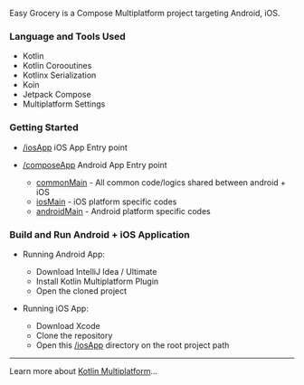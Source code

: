 Easy Grocery is a Compose Multiplatform project targeting Android, iOS. 

### Language and Tools Used
 - Kotlin
 - Kotlin Corooutines
 - Kotlinx Serialization
 - Koin
 - Jetpack Compose
 - Multiplatform Settings

### Getting Started


* [/iosApp](./iosApp/iosApp) iOS App Entry point
* [/composeApp](./composeApp) Android App Entry point

  - [commonMain](./composeApp/src/commonMain/kotlin) - All common code/logics shared between android + iOS
  - [iosMain](./composeApp/src/iosMain/kotlin) - iOS platform specific codes 
  - [androidMain](./composeApp/src/androidMain/kotlin) - Android platform specific codes 


### Build and Run Android + iOS Application

* Running Android App:
  - Download IntelliJ Idea / Ultimate
  - Install Kotlin Multiplatform Plugin
  - Open the cloned project

   
* Running iOS App:
  - Download Xcode
  - Clone the repository
  - Open this [/iosApp](./iosApp) directory on the root project path
    
---

Learn more about [Kotlin Multiplatform](https://www.jetbrains.com/help/kotlin-multiplatform-dev/get-started.html)…
